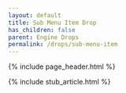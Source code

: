 ```yaml
---
layout: default
title: Sub Menu Item Drop
has_children: false
parent: Engine Drops
permalink: /drops/sub-menu-item
---
```


{% include page_header.html %}

{% include stub_article.html %}